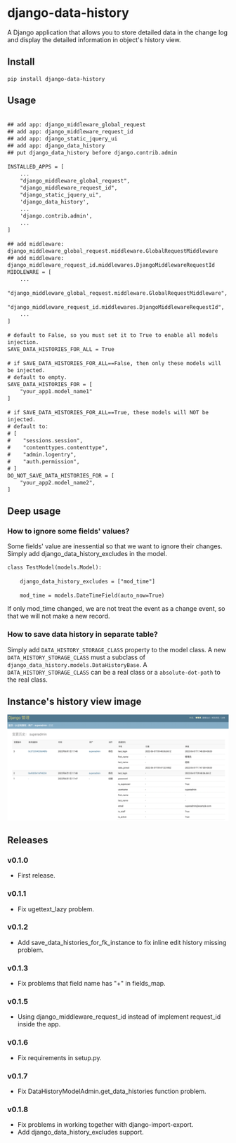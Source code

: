 # django-data-history

A Django application that allows you to store detailed data in the change log and display the detailed information in object's history view.

## Install

```
pip install django-data-history
```

## Usage

```

## add app: django_middleware_global_request
## add app: django_middleware_request_id
## add app: django_static_jquery_ui
## add app: django_data_history
## put django_data_history before django.contrib.admin

INSTALLED_APPS = [
    ...
    "django_middleware_global_request",
    "django_middleware_request_id",
    "django_static_jquery_ui",
    'django_data_history',
    ...
    'django.contrib.admin',
    ...
]

## add middleware: django_middleware_global_request.middleware.GlobalRequestMiddleware
## add middleware: django_middleware_request_id.middlewares.DjangoMiddlewareRequestId
MIDDLEWARE = [
    ...
    "django_middleware_global_request.middleware.GlobalRequestMiddleware",
    "django_middleware_request_id.middlewares.DjangoMiddlewareRequestId",
    ...
]

# default to False, so you must set it to True to enable all models injection.
SAVE_DATA_HISTORIES_FOR_ALL = True 

# if SAVE_DATA_HISTORIES_FOR_ALL==False, then only these models will be injected.
# default to empty.
SAVE_DATA_HISTORIES_FOR = [
    "your_app1.model_name1"
]

# if SAVE_DATA_HISTORIES_FOR_ALL==True, these models will NOT be injected.
# default to:
# [
#    "sessions.session",
#    "contenttypes.contenttype",
#    "admin.logentry",
#    "auth.permission",
# ]
DO_NOT_SAVE_DATA_HISTORIES_FOR = [
    "your_app2.model_name2",
]

```

## Deep usage

### How to ignore some fields' values?

Some fields' value are inessential so that we want to ignore their changes.
Simply add django_data_history_excludes in the model.

```
class TestModel(models.Model):

    django_data_history_excludes = ["mod_time"]

    mod_time = models.DateTimeField(auto_now=True)
```

If only mod_time changed, we are not treat the event as a change event, so that we will not make a new record.

### How to save data history in separate table?

Simply add `DATA_HISTORY_STORAGE_CLASS` property to the model class.
A new `DATA_HISTORY_STORAGE_CLASS` must a subclass of `django_data_history.models.DataHistoryBase`.
A `DATA_HISTORY_STORAGE_CLASS` can be a real class or a `absolute-dot-path` to the real class.

### 

## Instance's history view image

![django-date-history-view-preview](https://github.com/zencore-dobetter/pypi-images/raw/main/django-data-history/django-data-history.png)

## Releases

### v0.1.0

- First release.

### v0.1.1

- Fix ugettext_lazy problem.

### v0.1.2

- Add save_data_histories_for_fk_instance to fix inline edit history missing problem.

### v0.1.3

- Fix problems that field name has "+" in fields_map.

### v0.1.5

- Using django_middleware_request_id instead of implement request_id inside the app.

### v0.1.6

- Fix requirements in setup.py.

### v0.1.7

- Fix DataHistoryModelAdmin.get_data_histories function problem.

### v0.1.8

- Fix problems in working together with django-import-export.
- Add django_data_history_excludes support.
